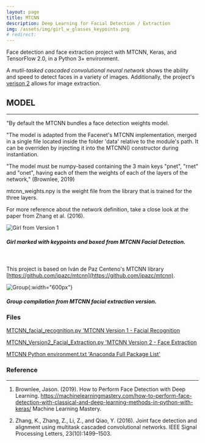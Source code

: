 ```yaml
---
layout: page
title: MTCNN
description: Deep Learning for Facial Detection / Extraction
img: /assets/img/girl_w_glasses_keypoints.png
# redirect:
---
```


Face detection and face extraction project with MTCNN, Keras, and TensorFlow 2.0, in a Python 3+ environment.

A *mutli-tasked cascaded convolutional neural network* shows the ability and speed to detect faces in a variety of images. Additionally, the project's [verison 2](https://github.com/jeremywood-ai/MTCNN/blob/master/MTCNN_Version2_Facial_Extraction.py) allows for image extraction.
## MODEL
----
"By default the MTCNN bundles a face detection weights model.

"The model is adapted from the Facenet's MTCNN implementation, merged in a single file located inside the folder 'data' relative to the module's path. It can be overriden by injecting it into the MTCNN() constructor during instantiation.

"The model must be numpy-based containing the 3 main keys "pnet", "rnet" and "onet", having each of them the weights of each of the layers of the network," (Brownlee, 2019)

mtcnn_weights.npy is the weight file from the library that is trained for the three layers.

For more reference about the network definition, take a close look at the paper from Zhang et al. (2016).


![Girl from Version 1][Girl]
<div class="col three caption">
    <h5>Girl marked with keypoints and boxed from MTCNN Facial Detection.</h5>
</div>
<br/>

This project is based on Iván de Paz Centeno's MTCNN library [https://github.com/ipazc/mtcnn](https://github.com/ipazc/mtcnn).

![Group][Group]{:width="600px"}

<div class="col three caption">
    <h5>Group compilation from MTCNN facial extraction version.</h5>
</div>

### Files
[MTCNN_facial_recognition.py 'MTCNN Version 1 - Facial Recognition](https://github.com/jeremywood-ai/MTCNN/blob/master/MTCNN_facial_recognition.py)

[MTCNN_Version2_Facial_Extraction.py 'MTCNN Version 2 - Face Extraction](https://github.com/jeremywood-ai/MTCNN/blob/master/MTCNN_Version2_Facial_Extraction.py)

[MTCNN Python environment.txt 'Anaconda Full Package List'](https://github.com/jeremywood-ai/MTCNN/blob/master/MTCNN_environment.txt)

### Reference
----
1. Brownlee, Jason. (2019). How to Perform Face Detection with Deep Learning. https://machinelearningmastery.com/how-to-perform-face-detection-with-classical-and-deep-learning-methods-in-python-with-keras/ Machine Learning Mastery.

1. Zhang, K., Zhang, Z., Li, Z., and Qiao, Y. (2016). Joint face detection and alignment using multitask cascaded convolutional networks. IEEE Signal Processing Letters, 23(10):1499–1503.

[Girl]: portfolio/assets/img/girl_w_glasses_keypoints.png
[Group]: portfolio/assets/img/groupphoto_Face_Extraction.png